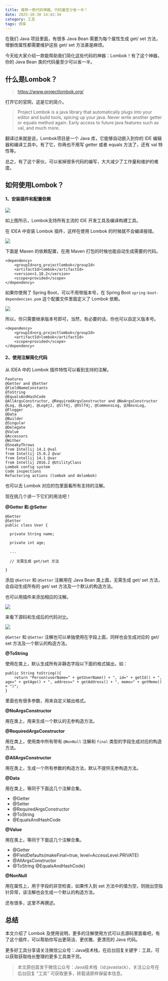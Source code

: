 ```yaml
---
title: 推荐一款代码神器，代码量至少省一半！
date: 2025-10-30 14:42:34
category: 工具
tags: 效率
---
```


在我们 Java 项目里面，有很多 Java Bean 需要为每个属性生成 get/ set 方法，增删改属性都需要维护这些 get/ set 方法甚是麻烦。

今天给大家介绍一款能帮助我们简化这些代码的神器：Lombok！有了这个神器，你的 Java Bean 类的代码量至少可以省一半。

## 什么是Lombok？

> https://www.projectlombok.org/

打开它的官网，这是它的简介。

> Project Lombok is a java library that automatically plugs into your editor and build tools, spicing up your java.
> Never write another getter or equals method again. Early access to future java features such as val, and much more.

翻译过来就是说，Lombok项目是一个 Java 库，它能够自动嵌入到你的 IDE 编辑器和编译工具中。有了它，你再也不用写 getter 或者 equals 方法了，还有 val 特性等。

总之，有了这个家伙，可以省掉很多代码的编写，大大减少了工作量和维护的难度。

## 如何使用Lombok？

#### 1、安装插件和配置依赖

![](http://img.javastack.cn/18-10-24/10743487.jpg)

如上图所示，Lombok支持所有主流的 IDE 开发工具及编译构建工具。

在 IDEA 中安装 Lombok 插件，这样在使用 Lombok 的时候就不会编译报错。

![](http://img.javastack.cn/18-10-24/34937474.jpg)

下面是 Maven 的依赖配置，在用 Maven 打包的时候也能自动生成需要的代码。

```
<dependency>
	<groupId>org.projectlombok</groupId>
	<artifactId>lombok</artifactId>
	<version>1.18.2</version>
	<scope>provided</scope>
</dependency>
```

如果你使用了 Spring Boot，可以不用带版本号，在 Spring Boot `spring-boot-dependencies.pom` 这个配置文件里面定义了 Lombok 依赖。

![](http://img.javastack.cn/18-10-24/69810445.jpg)

所以，你只需要继承版本号即可，当然，有必要的话，你也可以自定义版本号。

```
<dependency>
	<groupId>org.projectlombok</groupId>
	<artifactId>lombok</artifactId>
	<scope>provided</scope>
</dependency>
```

#### 2、使用注解简化代码

从 IDEA 中的 Lombok 插件特性可以看到支持的注解。

```
Features
@Getter and @Setter
@FieldNameConstants
@ToString
@EqualsAndHashCode
@AllArgsConstructor, @RequiredArgsConstructor and @NoArgsConstructor
@Log, @Log4j, @Log4j2, @Slf4j, @XSlf4j, @CommonsLog, @JBossLog, @Flogger
@Data
@Builder
@Singular
@Delegate
@Value
@Accessors
@Wither
@SneakyThrows
from Intellij 14.1 @val
from Intellij 15.0.2 @var
from Intellij 14.1 @var
from Intellij 2016.2 @UtilityClass
Lombok config system
Code inspections
Refactoring actions (lombok and delombok)
```

也可以去 Lombok 对应的包里面看所有支持的注解。

现在挑几个讲一下它们的用法吧！

**@Getter 和 @Setter**

```
@Getter
@Setter
public class User {
  
  private String name;
  
  private int age;
  
  ...
  
  // 无需生成 get/set 方法

}
```

添加 `@Getter` 和 `@Setter` 注解用在 Java Bean 类上面，无需生成 get/ set 方法，会自动生成所有的 get/ set 方法及一个默认的构造方法。

也可以用插件来添加相应的注解。

![](http://img.javastack.cn/18-10-24/24119702.jpg)

来看下源码和生成后的代码对比。

![](http://img.javastack.cn/18-10-24/62516669.jpg)

`@Getter` 和 `@Setter` 注解也可以单独使用在字段上面，同样也会生成对应的 get/ set 方法及一个默认的构造方法。

**@ToString**

使用在类上，默认生成所有非静态字段以下面的格式输出，如：

```
public String toString(){
    return "Person(userName=" + getUserName() + ", id=" + getId() + ", age=" + getAge() + ", address=" + getAddress() + ", memo=" + getMemo() + ")";
}
```

里面也有很多参数，用来自定义输出格式。

**@NoArgsConstructor**

用在类上，用来生成一个默认的无参构造方法。

**@RequiredArgsConstructor**

用在类上，使用类中所有带有 `@NonNull` 注解和 `final` 类型的字段生成对应的构造方法。 

**@AllArgsConstructor**

用在类上，生成一个所有参数的构造方法，默认不提供无参构造方法。 

**@Data**

用在类上，等同于下面这几个注解合集。

- @Getter
- @Setter
- @RequiredArgsConstructor
- @ToString
- @EqualsAndHashCode

**@Value**

用在类上，等同于下面这几个注解合集。

- @Getter
- @FieldDefaults(makeFinal=true, level=AccessLevel.PRIVATE)
- @AllArgsConstructor
- @ToString @EqualsAndHashCode}

**@NonNull**

用在属性上，用于字段的非空检查，如果传入到 set 方法中的值为空，则抛出空指针异常，该注解也会生成一个默认的构造方法。 

还有很多，这里不再撰述。

## 总结

本文介绍了 Lombok 及使用说明，更多的注解使用方式可以去源码里面看吧，有了这个插件，可以帮助你写出更简洁、更优雅、更漂亮的 Java 代码。

更多好工具分享请关注微信公众号：Java技术栈，在后台回复关键字：工具，可以获取获取栈长整理的更多工具类干货。

> 本文原创首发于微信公众号：Java技术栈（id:javastack），关注公众号在后台回复 "工具" 可获取更多，转载请原样保留本信息。